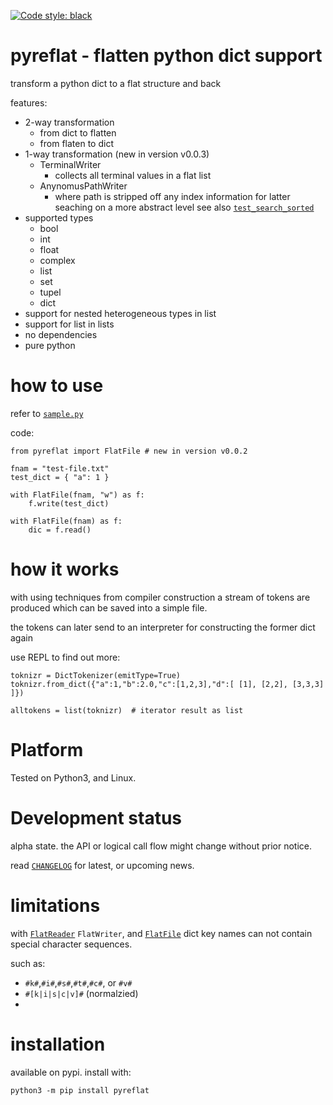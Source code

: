 
[![Code style: black](https://img.shields.io/badge/code%20style-black-000000.svg)](https://github.com/psf/black)


# pyreflat - flatten python dict support

transform a python dict to a flat structure and back

features:

- 2-way transformation
  - from dict to flatten
  - from flaten to dict
- 1-way transformation (new in version v0.0.3)
  - TerminalWriter
    - collects all terminal values in a flat list
  - AnynomusPathWriter
    - where path is stripped off any index information for latter seaching on a more abstract level
      see also [`test_search_sorted`](https://github.com/kr-g/pyreflat/blob/main/tests/test_any_path.py)
- supported types
  - bool
  - int
  - float
  - complex
  - list
  - set
  - tupel
  - dict 
- support for nested heterogeneous types in list 
- support for list in lists
- no dependencies
- pure python


# how to use

refer to [`sample.py`](https://github.com/kr-g/pyreflat/blob/main/sample.py)

code: 

    from pyreflat import FlatFile # new in version v0.0.2

    fnam = "test-file.txt"
    test_dict = { "a": 1 }

    with FlatFile(fnam, "w") as f:
        f.write(test_dict)

    with FlatFile(fnam) as f:
        dic = f.read()


# how it works

with using techniques from compiler construction a stream of tokens are produced
which can be saved into a simple file.

the tokens can later send to an interpreter for constructing the former dict again

use REPL to find out more:

    toknizr = DictTokenizer(emitType=True)
    toknizr.from_dict({"a":1,"b":2.0,"c":[1,2,3],"d":[ [1], [2,2], [3,3,3] ]})

    alltokens = list(toknizr)  # iterator result as list


# Platform

Tested on Python3, and Linux.


# Development status

alpha state.
the API or logical call flow might change without prior notice.

read [`CHANGELOG`](https://github.com/kr-g/pyreflat/blob/master/CHANGELOG.MD)
for latest, or upcoming news.


# limitations

with [`FlatReader`](https://github.com/kr-g/pyreflat/blob/main/pyreflat/flatter.py) 
`FlatWriter`, and [`FlatFile`](https://github.com/kr-g/pyreflat/blob/main/pyreflat/util.py)
dict key names can not contain special character sequences. 

such as:
- `#k#`,`#i#`,`#s#`,`#t#`,`#c#`, or `#v#` 
- `#[k|i|s|c|v]#` (normalzied)
-


# installation
    
available on pypi. install with:

    python3 -m pip install pyreflat
    
